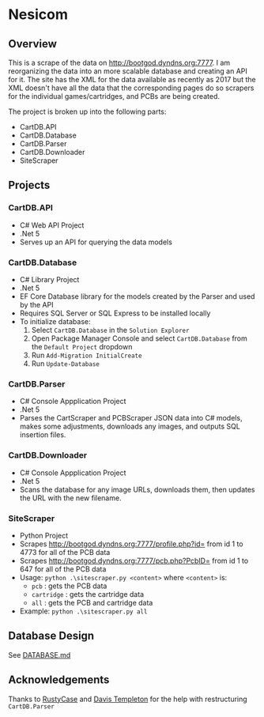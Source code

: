 # Nesicom

## Overview
This is a scrape of the data on http://bootgod.dyndns.org:7777. I am reorganizing the data into an more scalable database and creating an API for it. The site has the XML for the data available as recently as 2017 but the XML doesn't have all the data that the corresponding pages do so scrapers for the individual games/cartridges, and PCBs are being created.

The project is broken up into the following parts:
- CartDB.API
- CartDB.Database
- CartDB.Parser
- CartDB.Downloader
- SiteScraper

## Projects
### CartDB.API
- C# Web API Project
- .Net 5
- Serves up an API for querying the data models

### CartDB.Database
- C# Library Project
- .Net 5
- EF Core Database library for the models created by the Parser and used by the API
- Requires SQL Server or SQL Express to be installed locally
- To initialize database:
  1. Select `CartDB.Database` in the `Solution Explorer`
  2. Open Package Manager Console and select `CartDB.Database` from the `Default Project` dropdown
  3. Run `Add-Migration InitialCreate`
  4. Run `Update-Database`

### CartDB.Parser
- C# Console Appplication Project
- .Net 5
- Parses the CartScraper and PCBScraper JSON data into C# models, makes some adjustments, downloads any images, and outputs SQL insertion files.

### CartDB.Downloader
- C# Console Appplication Project
- .Net 5
- Scans the database for any image URLs, downloads them, then updates the URL with the new filename.

### SiteScraper
- Python Project
- Scrapes http://bootgod.dyndns.org:7777/profile.php?id= from id 1 to 4773 for all of the PCB data
- Scrapes http://bootgod.dyndns.org:7777/pcb.php?PcbID= from id 1 to 647 for all of the PCB data
- Usage: `python .\sitescraper.py <content>` where `<content>` is:
  - `pcb` : gets the PCB data
  - `cartridge` : gets the cartridge data
  - `all` : gets the PCB and cartridge data
- Example: `python .\sitescraper.py all`

## Database Design
See [DATABASE.md](DATABASE.md)

## Acknowledgements
Thanks to [RustyCase](https://github.com/RustyCase) and [Davis Templeton](https://github.com/BashfulBandit) for the help with restructuring `CartDB.Parser`